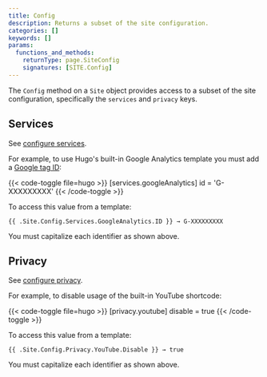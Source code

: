 ```yaml
---
title: Config
description: Returns a subset of the site configuration.
categories: []
keywords: []
params:
  functions_and_methods:
    returnType: page.SiteConfig
    signatures: [SITE.Config]
---
```


The `Config` method on a `Site` object provides access to a subset of the site configuration, specifically the `services` and `privacy` keys.

## Services

See [configure services](/configuration/services).

For example, to use Hugo's built-in Google Analytics template you must add a [Google tag ID]:

[Google tag ID]: https://support.google.com/tagmanager/answer/12326985?hl=en

{{< code-toggle file=hugo >}}
[services.googleAnalytics]
id = 'G-XXXXXXXXX'
{{< /code-toggle >}}

To access this value from a template:

```go-html-template
{{ .Site.Config.Services.GoogleAnalytics.ID }} → G-XXXXXXXXX
```

You must capitalize each identifier as shown above.

## Privacy

See [configure privacy](/configuration/privacy).

For example, to disable usage of the built-in YouTube shortcode:

{{< code-toggle file=hugo >}}
[privacy.youtube]
disable = true
{{< /code-toggle >}}

To access this value from a template:

```go-html-template
{{ .Site.Config.Privacy.YouTube.Disable }} → true
```

You must capitalize each identifier as shown above.
